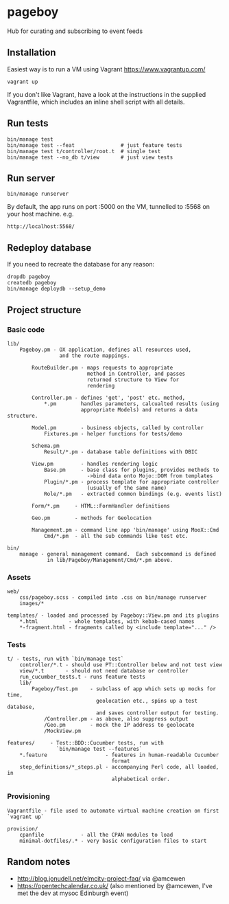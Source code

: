 # pageboy

Hub for curating and subscribing to event feeds

## Installation

Easiest way is to run a VM using Vagrant <https://www.vagrantup.com/>

    vagrant up

If you don't like Vagrant, have a look at the instructions in the
supplied Vagrantfile, which includes an inline shell script with
all details.

## Run tests

    bin/manage test
    bin/manage test --feat               # just feature tests
    bin/manage test t/controller/root.t  # single test
    bin/manage test --no_db t/view       # just view tests

## Run server

    bin/manage runserver

By default, the app runs on port :5000 on the VM, tunnelled to :5568 on
your host machine. e.g.

    http://localhost:5568/

## Redeploy database

If you need to recreate the database for any reason:

    dropdb pageboy
    createdb pageboy
    bin/manage deploydb --setup_demo

## Project structure

### Basic code

    lib/
        Pageboy.pm - OX application, defines all resources used,
                     and the route mappings.

            RouteBuilder.pm - maps requests to appropriate
                              method in Controller, and passes
                              returned structure to View for
                              rendering

            Controller.pm - defines 'get', 'post' etc. method,
                *.pm        handles parameters, calcualted results (using
                            appropriate Models) and returns a data structure.

            Model.pm        - business objects, called by controller
                Fixtures.pm - helper functions for tests/demo

            Schema.pm
                Result/*.pm - database table definitions with DBIC

            View.pm         - handles rendering logic
                Base.pm     - base class for plugins, provides methods to
                              ->bind data onto Mojo::DOM from templates
                Plugin/*.pm - process template for appropriate controller
                              (usually of the same name)
                Role/*.pm   - extracted common bindings (e.g. events list)

            Form/*.pm     - HTML::FormHandler definitions

            Geo.pm        - methods for Geolocation

            Management.pm - command line app 'bin/manage' using MooX::Cmd
                Cmd/*.pm  - all the sub commands like test etc.

    bin/
        manage - general management command.  Each subcommand is defined
                 in lib/Pageboy/Management/Cmd/*.pm above.

### Assets

    web/
        css/pageboy.scss - compiled into .css on bin/manage runserver
        images/*

    templates/ - loaded and processed by Pageboy::View.pm and its plugins
        *.html          - whole templates, with kebab-cased names
        *-fragment.html - fragments called by <include template="..." />

### Tests

    t/ - tests, run with `bin/manage test`
        controller/*.t - should use PT::Controller below and not test view
        view/*.t       - should not need database or controller
        run_cucumber_tests.t - runs feature tests
        lib/
            Pageboy/Test.pm    - subclass of app which sets up mocks for time,
                                 geolocation etc., spins up a test database,
                                 and saves controller output for testing.
                /Controller.pm - as above, also suppress output
                /Geo.pm        - mock the IP address to geolocate
                /MockView.pm

    features/     - Test::BDD::Cucumber tests, run with 
                    `bin/manage test --features`
        *.feature                   - features in human-readable Cucumber
                                      format
        step_definitions/*_steps.pl - accompanying Perl code, all loaded, in 
                                      alphabetical order.

### Provisioning

    Vagrantfile - file used to automate virtual machine creation on first `vagrant up`

    provision/
        cpanfile            - all the CPAN modules to load
        minimal-dotfiles/.* - very basic configuration files to start

## Random notes

 - http://blog.jonudell.net/elmcity-project-faq/ via @amcewen
 - https://opentechcalendar.co.uk/ (also mentioned by @amcewen, I've met the dev at mysoc Edinburgh event)
